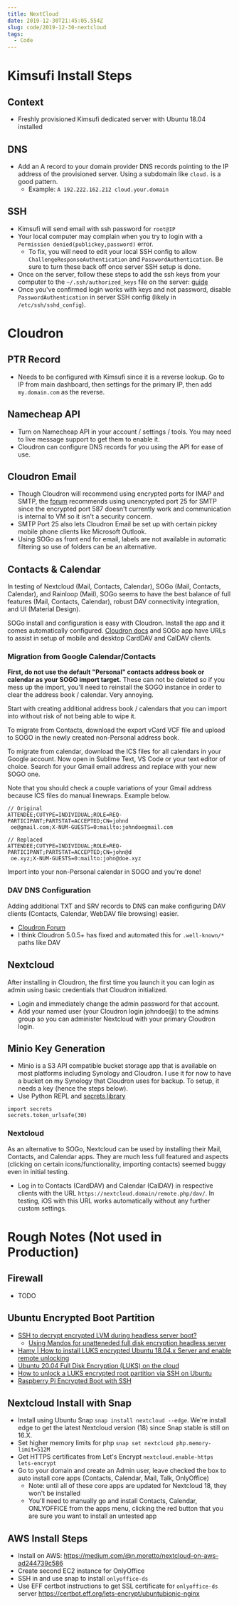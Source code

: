```yaml
---
title: NextCloud
date: 2019-12-30T21:45:05.554Z
slug: code/2019-12-30-nextcloud
tags:
  - Code
---
```


# Kimsufi Install Steps

## Context

- Freshly provisioned Kimsufi dedicated server with Ubuntu 18.04 installed

## DNS

- Add an A record to your domain provider DNS records pointing to the IP address of the provisioned server. Using a subdomain like `cloud.` is a good pattern.
  - Example: `A 192.222.162.212 cloud.your.domain`

## SSH

- Kimsufi will send email with ssh password for `root@IP`
- Your local computer may complain when you try to login with a `Permission denied(publickey,password)` error.
  - To fix, you will need to edit your local SSH config to allow `ChallengeResponseAuthentication` and `PasswordAuthentication`. Be sure to turn these back off once server SSH setup is done.
- Once on the server, follow these steps to add the ssh keys from your computer to the `~/.ssh/authorized_keys` file on the server: [guide](https://www.cyberciti.biz/faq/how-to-set-up-ssh-keys-on-linux-unix/)
- Once you've confirmed login works with keys and not password, disable `PasswordAuthentication` in server SSH config (likely in `/etc/ssh/sshd_config`).

# Cloudron

## PTR Record

- Needs to be configured with Kimsufi since it is a reverse lookup. Go to IP from main dashboard, then settings for the primary IP, then add `my.domain.com` as the reverse.

## Namecheap API

- Turn on Namecheap API in your account / settings / tools. You may need to live message support to get them to enable it.
- Cloudron can configure DNS records for you using the API for ease of use.

## Cloudron Email

- Though Cloudron will recommend using encrypted ports for IMAP and SMTP, the [forum](https://forum.cloudron.io/topic/1319/nextcloud-email-client-cannot-be-setup) recommends using unencrypted port 25 for SMTP since the encrypted port 587 doesn't currently work and communication is internal to VM so it isn't a security concern.
- SMTP Port 25 also lets Cloudron Email be set up with certain pickey mobile phone clients like Microsoft Outlook.
- Using SOGo as front end for email, labels are not available in automatic filtering so use of folders can be an alternative.

## Contacts & Calendar

In testing of Nextcloud (Mail, Contacts, Calendar), SOGo (Mail, Contacts, Calendar), and Rainloop (Mail), SOGo seems to have the best balance of full features (Mail, Contacts, Calendar), robust DAV connectivity integration, and UI (Material Design).

SOGo install and configuration is easy with Cloudron. Install the app and it comes automatically configured. [Cloudron docs](https://cloudron.io/documentation/apps/sogo/) and SOGo app have URLs to assist in setup of mobile and desktop CardDAV and CalDAV clients.

### Migration from Google Calendar/Contacts

**First, do not use the default "Personal" contacts address book or calendar as your SOGO import target.** These can not be deleted so if you mess up the import, you'll need to reinstall the SOGO instance in order to clear the address book / calendar. Very annoying.

Start with creating additional address book / calendars that you can import into without risk of not being able to wipe it.

To migrate from Contacts, download the export vCard VCF file and upload to SOGO in the newly created non-Personal address book.

To migrate from calendar, download the ICS files for all calendars in your Google account. Now open in Sublime Text, VS Code or your text editor of choice. Search for your Gmail email address and replace with your new SOGO one.

Note that you should check a couple variations of your Gmail address because ICS files do manual linewraps. Example below.

```
// Original
ATTENDEE;CUTYPE=INDIVIDUAL;ROLE=REQ-PARTICIPANT;PARTSTAT=ACCEPTED;CN=johnd
 oe@gmail.com;X-NUM-GUESTS=0:mailto:johndoegmail.com

// Replaced
ATTENDEE;CUTYPE=INDIVIDUAL;ROLE=REQ-PARTICIPANT;PARTSTAT=ACCEPTED;CN=john@d
 oe.xyz;X-NUM-GUESTS=0:mailto:john@doe.xyz
```

Import into your non-Personal calendar in SOGO and you're done!

### DAV DNS Configuration

Adding additional TXT and SRV records to DNS can make configuring DAV clients (Contacts, Calendar, WebDAV file browsing) easier.

- [Cloudron Forum](https://forum.cloudron.io/topic/1296/add-dns-dav-registring/4)
- I think Cloudron 5.0.5+ has fixed and automated this for `.well-known/*` paths like DAV

## Nextcloud

After installing in Cloudron, the first time you launch it you can login as admin using basic credentials that Cloudron initialized.

- Login and immediately change the admin password for that account.
- Add your named user (your Cloudron login johndoe@) to the admins group so you can administer Nextcloud with your primary Cloudron login.

## Minio Key Generation

- Minio is a S3 API compatible bucket storage app that is available on most platforms including Synology and Cloudron. I use it for now to have a bucket on my Synology that Cloudron uses for backup. To setup, it needs a key (hence the steps below).
- Use Python REPL and [secrets library](https://docs.python.org/3/library/secrets.html)

```
import secrets
secrets.token_urlsafe(30)
```

### Nextcloud

As an alternative to SOGo, Nextcloud can be used by installing their Mail, Contacts, and Calendar apps. They are much less full featured and aspects (clicking on certain icons/functionality, importing contacts) seemed buggy even in initial testing.

- Log in to Contacts (CardDAV) and Calendar (CalDAV) in respective clients with the URL `https://nextcloud.domain/remote.php/dav/`. In testing, iOS with this URL works automatically without any further custom settings.

# Rough Notes (Not used in Production)

## Firewall

- TODO

## Ubuntu Encrypted Boot Partition

- [SSH to decrypt encrypted LVM during headless server boot?](https://unix.stackexchange.com/questions/5017/ssh-to-decrypt-encrypted-lvm-during-headless-server-boot)
  - [Using Mandos for unatteneded full disk encryption headless server](https://blog.boyeau.com/booting-an-unattended-full-disk-encrypted-server-ubuntu-server-16-04-setup-with-mandos/)
- [Hamy | How to install LUKS encrypted Ubuntu 18.04.x Server and enable remote unlocking](https://hamy.io/post/0009/how-to-install-luks-encrypted-ubuntu-18.04.x-server-and-enable-remote-unlocking/#gsc.tab=0)
- [Ubuntu 20.04 Full Disk Encryption (LUKS) on the cloud](https://blog.suenotek.com/post/ubuntu-20-04-full-disk-encryption-luks-on-the-cloud/)
- [How to unlock a LUKS encrypted root partition via SSH on Ubuntu](https://kreationnext.com/support/howto-unlock-a-luks-encrypted-root-partition-via-ssh-on-ubuntu/)
- [Raspberry Pi Encrypted Boot with SSH](https://github.com/ViRb3/pi-encrypted-boot-ssh)

## Nextcloud Install with Snap

- Install using Ubuntu Snap `snap install nextcloud --edge`. We're install edge to get the latest Nextcloud version (18) since Snap stable is still on 16.X.
- Set higher memory limits for php `snap set nextcloud php.memory-limit=512M`
- Get HTTPS certificates from Let's Encrypt `nextcloud.enable-https lets-encrypt`
- Go to your domain and create an Admin user, leave checked the box to auto install core apps (Contacts, Calendar, Mail, Talk, OnlyOffice)
  - Note: until all of these core apps are updated for Nextcloud 18, they won't be installed
  - You'll need to manually go and install Contacts, Calendar, ONLYOFFICE from the apps menu, clicking the red button that you are sure you want to install an untested app

## AWS Install Steps

- Install on AWS: <https://medium.com/@n.moretto/nextcloud-on-aws-ad244739c586>
- Create second EC2 instance for OnlyOffice
- SSH in and use snap to install `onlyoffice-ds`
- Use EFF certbot instructions to get SSL certificate for `onlyoffice-ds` server <https://certbot.eff.org/lets-encrypt/ubuntubionic-nginx>
